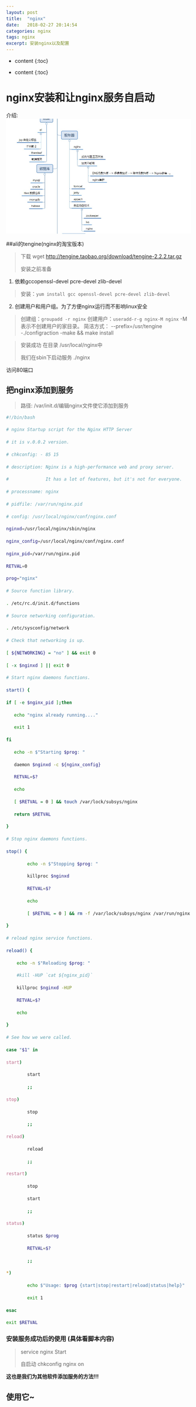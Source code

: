 ```yaml
---
layout: post
title:  "nginx"
date:   2018-02-27 20:14:54
categories: nginx
tags: nginx
excerpt: 安装nginx以及配置
---
```

* content
{:toc}



* content
{:toc}
# nginx安装和让nginx服务自启动

介绍:
![nginx的作用](/image/nginx.jpg)


##ali的tengine(nginx的淘宝版本)
>下载 wget http://tengine.taobao.org/download/tengine-2.2.2.tar.gz
>
>安装之前准备

1. 依赖gccopenssl-devel pcre-devel zlib-devel
>安装：`yum install gcc openssl-devel pcre-devel zlib-devel`
2. 创建用户和用户组。为了方便nginx运行而不影响linux安全
>创建组：`groupadd -r nginx`
创建用户：`useradd-r-g nginx-M nginx`
-M表示不创建用户的家目录。
简洁方式：
--prefix=/usr/tengine
-./configraction
-make && make install

>安装成功
在目录   /usr/local/nginx中
>
>我们在sbin下启动服务
./nginx

访问80端口

## 把nginx添加到服务
>路径:  /var/init.d/编辑nginx文件使它添加到服务
>

```sh
#!/bin/bash

# nginx Startup script for the Nginx HTTP Server

# it is v.0.0.2 version.

# chkconfig: - 85 15

# description: Nginx is a high-performance web and proxy server.

#              It has a lot of features, but it's not for everyone.

# processname: nginx

# pidfile: /var/run/nginx.pid

# config: /usr/local/nginx/conf/nginx.conf

nginxd=/usr/local/nginx/sbin/nginx

nginx_config=/usr/local/nginx/conf/nginx.conf

nginx_pid=/var/run/nginx.pid

RETVAL=0

prog="nginx"

# Source function library.

. /etc/rc.d/init.d/functions

# Source networking configuration.

. /etc/sysconfig/network

# Check that networking is up.

[ ${NETWORKING} = "no" ] && exit 0

[ -x $nginxd ] || exit 0

# Start nginx daemons functions.

start() {

if [ -e $nginx_pid ];then

   echo "nginx already running...."

   exit 1

fi

   echo -n $"Starting $prog: "

   daemon $nginxd -c ${nginx_config}

   RETVAL=$?

   echo

   [ $RETVAL = 0 ] && touch /var/lock/subsys/nginx

   return $RETVAL

}

# Stop nginx daemons functions.

stop() {

        echo -n $"Stopping $prog: "

        killproc $nginxd

        RETVAL=$?

        echo

        [ $RETVAL = 0 ] && rm -f /var/lock/subsys/nginx /var/run/nginx.pid

}

# reload nginx service functions.

reload() {

    echo -n $"Reloading $prog: "

    #kill -HUP `cat ${nginx_pid}`

    killproc $nginxd -HUP

    RETVAL=$?

    echo

}

# See how we were called.

case "$1" in

start)

        start

        ;;

stop)

        stop

        ;;

reload)

        reload

        ;;

restart)

        stop

        start

        ;;

status)

        status $prog

        RETVAL=$?

        ;;

*)

        echo $"Usage: $prog {start|stop|restart|reload|status|help}"

        exit 1

esac

exit $RETVAL
```

### 安装服务成功后的使用 (具体看脚本内容)
> service  nginx Start
>
> 自启动   chkconfig nginx on
>
**这也是我们为其他软件添加服务的方法!!!**


## 使用它~
